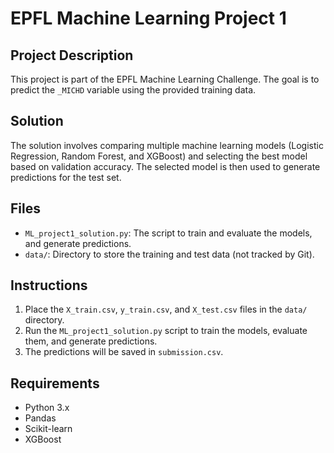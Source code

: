 # EPFL Machine Learning Project 1

## Project Description
This project is part of the EPFL Machine Learning Challenge. The goal is to predict the `_MICHD` variable using the provided training data.

## Solution
The solution involves comparing multiple machine learning models (Logistic Regression, Random Forest, and XGBoost) and selecting the best model based on validation accuracy. The selected model is then used to generate predictions for the test set.

## Files
- `ML_project1_solution.py`: The script to train and evaluate the models, and generate predictions.
- `data/`: Directory to store the training and test data (not tracked by Git).

## Instructions
1. Place the `X_train.csv`, `y_train.csv`, and `X_test.csv` files in the `data/` directory.
2. Run the `ML_project1_solution.py` script to train the models, evaluate them, and generate predictions.
3. The predictions will be saved in `submission.csv`.

## Requirements
- Python 3.x
- Pandas
- Scikit-learn
- XGBoost
